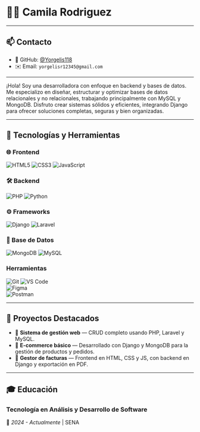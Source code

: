 # 👩‍💻 Camila Rodriguez

---

## 📫 Contacto

- 💼 GitHub: [@Yorgelis118](https://github.com/Yorgelis118)
- ✉️ Email: `yorgelisr12345@gmail.com`

---

¡Hola! Soy una desarrolladora con enfoque en backend y bases de datos. Me especializo en diseñar, estructurar y optimizar bases de datos relacionales y no relacionales, trabajando principalmente con MySQL y MongoDB. Disfruto crear sistemas sólidos y eficientes, integrando Django para ofrecer soluciones completas, seguras y bien organizadas.

---

## 🚀 Tecnologías y Herramientas

### 🌐 Frontend
![HTML5](https://img.shields.io/badge/HTML5-E34F26?style=flat&logo=html5&logoColor=white)
![CSS3](https://img.shields.io/badge/CSS3-1572B6?style=flat&logo=css3&logoColor=white)
![JavaScript](https://img.shields.io/badge/JavaScript-F7DF1E?style=flat&logo=javascript&logoColor=black)

### 🛠️ Backend
![PHP](https://img.shields.io/badge/PHP-777BB4?style=flat&logo=php&logoColor=white)
![Python](https://img.shields.io/badge/Python-3776AB?style=flat&logo=python&logoColor=white)

### ⚙️ Frameworks
![Django](https://img.shields.io/badge/Django-Web%20Framework-092E20?style=flat&logo=django&logoColor=white)
![Laravel](https://img.shields.io/badge/Laravel-Web%20Framework-FF2D20?style=flat&logo=laravel&logoColor=white)

### 💾 Base de Datos
![MongoDB](https://img.shields.io/badge/MongoDB-47A248?style=flat&logo=mongodb&logoColor=white)
![MySQL](https://img.shields.io/badge/MySQL-005C84?style=flat&logo=mysql&logoColor=white)

### **Herramientas**  
![Git](https://img.shields.io/badge/Git-F05032?style=flat&logo=git&logoColor=white) 
![VS Code](https://img.shields.io/badge/VS_Code-007ACC?style=flat&logo=visual-studio-code&logoColor=white)  
![Figma](https://img.shields.io/badge/Figma-F24E1E?style=flat&logo=figma&logoColor=white)  
![Postman](https://img.shields.io/badge/Postman-FF6C37?style=flat&logo=postman&logoColor=white)  

---

## 📂 Proyectos Destacados

- 🎨 **Sistema de gestión web** — CRUD completo usando PHP, Laravel y MySQL.
- 🛒 **E-commerce básico** — Desarrollado con Django y MongoDB para la gestión de productos y pedidos.
- 🧾 **Gestor de facturas** — Frontend en HTML, CSS y JS, con backend en Django y exportación en PDF.

---

## 🎓 **Educación**  
### **Tecnología en Análisis y Desarrollo de Software**  
📅 *2024 - Actualmente* | SENA  

